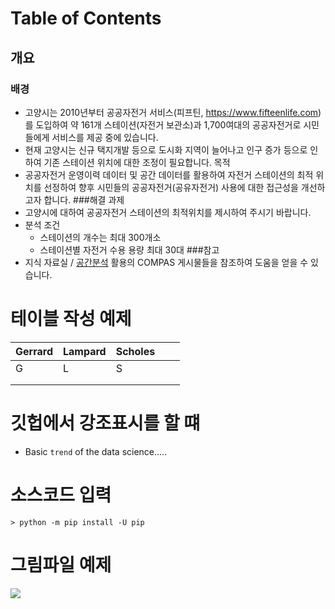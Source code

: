 # Table of Contents
## 개요
### 배경
- 고양시는 2010년부터 공공자전거 서비스(피프틴, https://www.fifteenlife.com)를 도입하여
약 161개 스테이션(자전거 보관소)과 1,700여대의 공공자전거로 시민들에게 서비스를 제공 중에 있습니다.
- 현재 고양시는 신규 택지개발 등으로 도시화 지역이 늘어나고
인구 증가 등으로 인하여 기존 스테이션 위치에 대한 조정이 필요합니다.
 목적
- 공공자전거 운영이력 데이터 및 공간 데이터를 활용하여 자전거 스테이션의 최적 위치를 선정하여
향후 시민들의 공공자전거(공유자전거) 사용에 대한 접근성을 개선하고자 합니다.
###해결 과제
- 고양시에 대하여 공공자전거 스테이션의 최적위치를 제시하여 주시기 바랍니다.
- 분석 조건
    + 스테이션의 개수는 최대 300개소
    + 스테이션별 자전거 수용 용량 최대 30대
###참고
- 지식 자료실 / [공간분석](https://compas.lh.or.kr/gis) 활용의 COMPAS 게시물들을 참조하여 도움을 얻을 수 있습니다.



# 테이블 작성 예제
| Gerrard | Lampard | Scholes |   |   |
|---------|---------|---------|---|---|
| G       | L       | S       |   |   |
|         |         |         |   |   |
|         |         |         |   |   |

# 깃헙에서 강조표시를 할 떄
- Basic `trend` of the data science.....


# 소스코드 입력
```shell script
> python -m pip install -U pip
```
# 그림파일 예제
![](https://www.samsungcard.com/tool/imgDownload.do?imgPath=attachdext5data20200820200824_140434471_38877.png)
